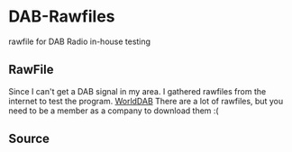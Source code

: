 # DAB-Rawfiles
rawfile for DAB Radio in-house testing

## RawFile
Since I can't get a DAB signal in my area. I gathered rawfiles from the internet to test the program.
[WorldDAB](https://www.worlddab.org/benefit/eti-library.pdf) There are a lot of rawfiles, but you need to be a member as a company to download them :(

## Source
